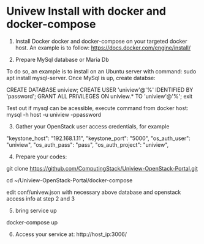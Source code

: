 # Univew Install with docker and docker-compose


1. Install Docker docker and docker-compose on your targeted docker host. An example is to follow: https://docs.docker.com/engine/install/

2. Prepare MySql database or Maria Db

To do so, an example is to install on an Ubuntu server with command: sudo apt install mysql-server. Once MySql is up, create databse:

CREATE DATABASE uniview; CREATE USER 'uniview'@'%' IDENTIFIED BY 'password'; GRANT ALL PRIVILEGES ON uniview.* TO 'uniview'@'%'; exit

Test out if mysql can be acessible, execute command from docker host:
mysql -h host -u uniview -ppassword

3. Gather your OpenStack user access credentials, for example

"keystone_host": "192.168.1.11",
"keystone_port": "5000",
"os_auth_user": "uniview",
"os_auth_pass": "pass",
"os_auth_project": "uniview",


4. Prepare your codes:

git clone https://github.com/ComputingStack/Uniview-OpenStack-Portal.git

cd ~/Uniview-OpenStack-Portal/docker-compose

edit conf/univew.json with necessary above database and openstack access info at step 2 and 3

5. bring service up

docker-compose up

6. Access your service at: http://host_ip:3006/



